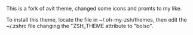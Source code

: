 This is a fork of avit theme, changed some icons and promts to my like.

To install this theme, locate the file in ~/.oh-my-zsh/themes, then edit the ~/.zshrc file changing the
"ZSH_THEME attribute to "bolso". 

